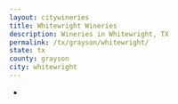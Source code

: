 ```yaml
---
layout: citywineries
title: Whitewright Wineries
description: Wineries in Whitewright, TX
permalink: /tx/grayson/whitewright/
state: tx
county: grayson
city: whitewright
---
```

-
